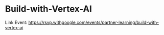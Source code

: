 # Build-with-Vertex-AI

Link Event: https://rsvp.withgoogle.com/events/partner-learning/build-with-vertex-ai
